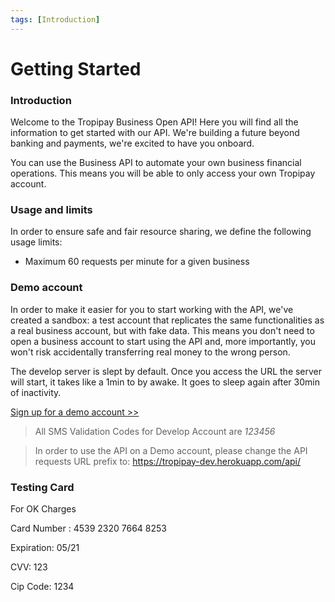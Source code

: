 ```yaml
---
tags: [Introduction]
---
```


# Getting Started

### Introduction

Welcome to the Tropipay Business Open API! Here you will find all the information to get started with our API. We're building a future beyond banking and payments, we're excited to have you onboard.

You can use the Business API to automate your own business financial operations. This means you will be able to only access your own Tropipay account.


### Usage and limits

In order to ensure safe and fair resource sharing, we define the following usage limits:

- Maximum 60 requests per minute for a given business


### Demo account

In order to make it easier for you to start working with the API, we've created a sandbox: a test account that replicates the same functionalities as a real business account, but with fake data. This means you don't need to open a business account to start using the API and, more importantly, you won't risk accidentally transferring real money to the wrong person.

The develop server is slept by default. Once you access the URL the server will start, it takes like a 1min to by awake. It goes to sleep again after 30min of inactivity.  


[Sign up for a demo account >> ](https://tropipay-dev.herokuapp.com/signup)

> All SMS Validation Codes for Develop Account are *123456*

> In order to use the API on a Demo account, please change the API requests URL prefix to: https://tropipay-dev.herokuapp.com/api/


### Testing Card

For OK Charges
>
Card Number : 4539 2320 7664 8253
>
Expiration: 05/21
>
CVV: 123
>
Cip Code: 1234








